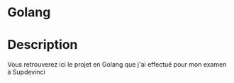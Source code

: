 # Golang

# Description

Vous retrouverez ici le projet en Golang que j'ai effectué pour mon examen à Supdevinci
